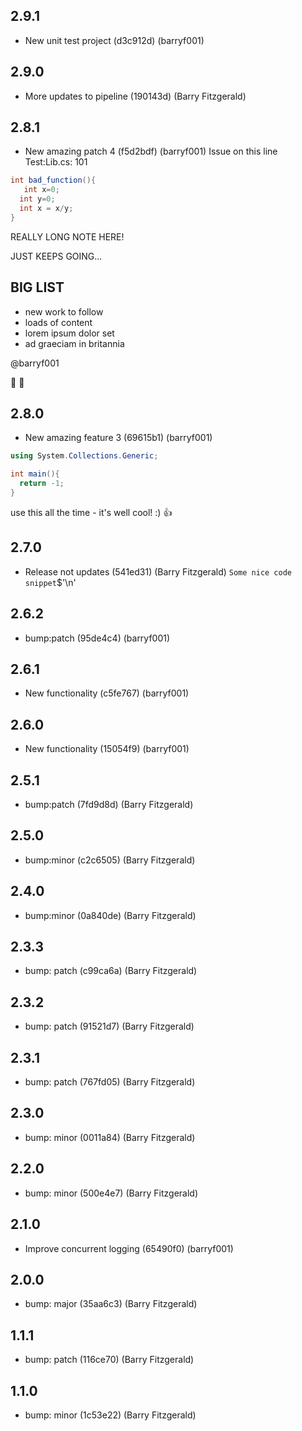 ## 2.9.1
- New unit test project (d3c912d) (barryf001) 
## 2.9.0
- More updates to pipeline (190143d) (Barry Fitzgerald) 
## 2.8.1
- New amazing patch 4 (f5d2bdf) (barryf001) 
Issue on this line Test:Lib.cs: 101

```csharp
int bad_function(){
   int x=0;
  int y=0;
  int x = x/y;
}
```




REALLY LONG NOTE HERE!




JUST KEEPS GOING...

## BIG LIST
- new work to follow
- loads of content
- lorem ipsum dolor set
- ad graeciam in britannia


@barryf001 

💯 🧛 
## 2.8.0
- New amazing feature 3 (69615b1) (barryf001) 
```csharp
using System.Collections.Generic;

int main(){
  return -1;
}
```

use this all the time - it's well cool! :) 👍 
## 2.7.0
- Release not updates (541ed31) (Barry Fitzgerald) 
```Some nice code snippet```$'\n'
## 2.6.2
- bump:patch (95de4c4) (barryf001)
## 2.6.1
- New functionality (c5fe767) (barryf001)
## 2.6.0
- New functionality (15054f9) (barryf001)
## 2.5.1
- bump:patch (7fd9d8d) (Barry Fitzgerald)
## 2.5.0
- bump:minor (c2c6505) (Barry Fitzgerald)
## 2.4.0
- bump:minor (0a840de) (Barry Fitzgerald)
## 2.3.3
- bump: patch (c99ca6a) (Barry Fitzgerald)
## 2.3.2
- bump: patch (91521d7) (Barry Fitzgerald)
## 2.3.1
- bump: patch (767fd05) (Barry Fitzgerald)
## 2.3.0
- bump: minor (0011a84) (Barry Fitzgerald)
## 2.2.0
- bump: minor (500e4e7) (Barry Fitzgerald)
## 2.1.0
- Improve concurrent logging (65490f0) (barryf001)
## 2.0.0
- bump: major (35aa6c3) (Barry Fitzgerald)
## 1.1.1
- bump: patch (116ce70) (Barry Fitzgerald)
## 1.1.0
- bump: minor (1c53e22) (Barry Fitzgerald)
